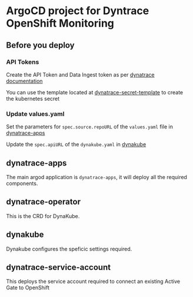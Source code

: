 # ArgoCD project for Dyntrace OpenShift Monitoring

## Before you deploy

### API Tokens
Create the API Token and Data Ingest token as per [dynatrace documentation](https://docs.dynatrace.com/docs/setup-and-configuration/setup-on-k8s/installation/tokens-permissions)

You can use the template located at [dynatrace-secret-template](/dynakube-secret-template) to create the kubernetes secret

### Update values.yaml

Set the parameters for `spec.source.repoURL` of the `values.yaml` file in [dynatrace-apps](/dynatrace-apps)

Update the `spec.apiURL` of the `dynakube.yaml` in [dynakube](/dynakube)

## dynatrace-apps

The main argod application is `dynatrace-apps`, it will deploy all the required components.

## dynatrace-operator

This is the CRD for DynaKube.

## dynakube

Dynakube configures the speficic settings required.

## dynatrace-service-account

This deploys the service account required to connect an existing Active Gate to OpenShift
